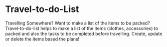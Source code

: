 # Travel-to-do-List
Travelling Somewhere? Want to make a list of the items to be packed?
Travel-to-do-list helps to make a list of the items (clothes, accessories) to packed and also the tasks to be completed before travelling.
Create, update or delete the items based the plans!
